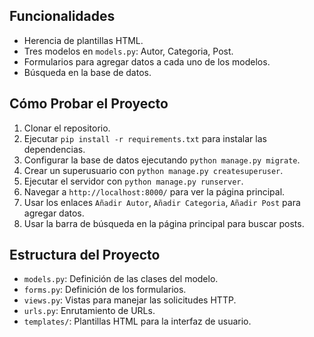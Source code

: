 ## Funcionalidades

- Herencia de plantillas HTML.
- Tres modelos en `models.py`: Autor, Categoria, Post.
- Formularios para agregar datos a cada uno de los modelos.
- Búsqueda en la base de datos.

## Cómo Probar el Proyecto

1. Clonar el repositorio.
2. Ejecutar `pip install -r requirements.txt` para instalar las dependencias.
3. Configurar la base de datos ejecutando `python manage.py migrate`.
4. Crear un superusuario con `python manage.py createsuperuser`.
5. Ejecutar el servidor con `python manage.py runserver`.
6. Navegar a `http://localhost:8000/` para ver la página principal.
7. Usar los enlaces `Añadir Autor`, `Añadir Categoria`, `Añadir Post` para agregar datos.
8. Usar la barra de búsqueda en la página principal para buscar posts.

## Estructura del Proyecto

- `models.py`: Definición de las clases del modelo.
- `forms.py`: Definición de los formularios.
- `views.py`: Vistas para manejar las solicitudes HTTP.
- `urls.py`: Enrutamiento de URLs.
- `templates/`: Plantillas HTML para la interfaz de usuario.

